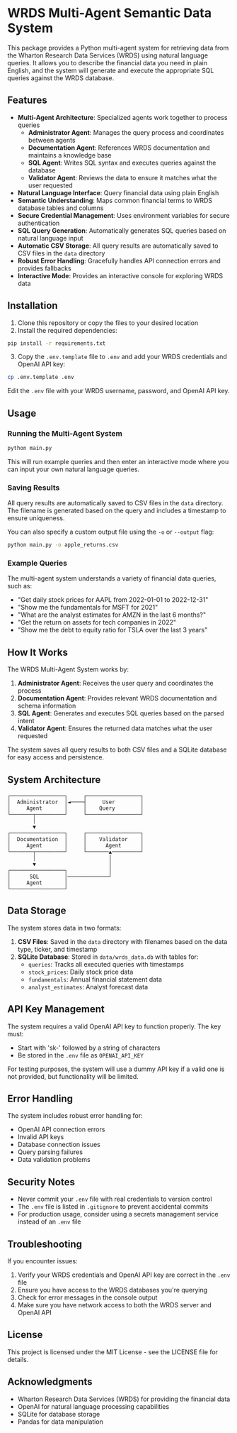 # WRDS Multi-Agent Semantic Data System

This package provides a Python multi-agent system for retrieving data from the Wharton Research Data Services (WRDS) using natural language queries. It allows you to describe the financial data you need in plain English, and the system will generate and execute the appropriate SQL queries against the WRDS database.

## Features

- **Multi-Agent Architecture**: Specialized agents work together to process queries
  - **Administrator Agent**: Manages the query process and coordinates between agents
  - **Documentation Agent**: References WRDS documentation and maintains a knowledge base
  - **SQL Agent**: Writes SQL syntax and executes queries against the database
  - **Validator Agent**: Reviews the data to ensure it matches what the user requested
- **Natural Language Interface**: Query financial data using plain English
- **Semantic Understanding**: Maps common financial terms to WRDS database tables and columns
- **Secure Credential Management**: Uses environment variables for secure authentication
- **SQL Query Generation**: Automatically generates SQL queries based on natural language input
- **Automatic CSV Storage**: All query results are automatically saved to CSV files in the `data` directory
- **Robust Error Handling**: Gracefully handles API connection errors and provides fallbacks
- **Interactive Mode**: Provides an interactive console for exploring WRDS data

## Installation

1. Clone this repository or copy the files to your desired location
2. Install the required dependencies:

```bash
pip install -r requirements.txt
```

3. Copy the `.env.template` file to `.env` and add your WRDS credentials and OpenAI API key:

```bash
cp .env.template .env
```

Edit the `.env` file with your WRDS username, password, and OpenAI API key.

## Usage

### Running the Multi-Agent System

```bash
python main.py
```

This will run example queries and then enter an interactive mode where you can input your own natural language queries.

### Saving Results

All query results are automatically saved to CSV files in the `data` directory. The filename is generated based on the query and includes a timestamp to ensure uniqueness.

You can also specify a custom output file using the `-o` or `--output` flag:

```bash
python main.py -o apple_returns.csv
```

### Example Queries

The multi-agent system understands a variety of financial data queries, such as:

- "Get daily stock prices for AAPL from 2022-01-01 to 2022-12-31"
- "Show me the fundamentals for MSFT for 2021"
- "What are the analyst estimates for AMZN in the last 6 months?"
- "Get the return on assets for tech companies in 2022"
- "Show me the debt to equity ratio for TSLA over the last 3 years"

## How It Works

The WRDS Multi-Agent System works by:

1. **Administrator Agent**: Receives the user query and coordinates the process
2. **Documentation Agent**: Provides relevant WRDS documentation and schema information
3. **SQL Agent**: Generates and executes SQL queries based on the parsed intent
4. **Validator Agent**: Ensures the returned data matches what the user requested

The system saves all query results to both CSV files and a SQLite database for easy access and persistence.

## System Architecture

```
┌─────────────────┐     ┌─────────────────┐
│  Administrator  │◄────┤     User        │
│     Agent       │     │    Query        │
└───────┬─────────┘     └─────────────────┘
        │
        ▼
┌─────────────────┐     ┌─────────────────┐
│  Documentation  │     │    Validator    │
│     Agent       │     │      Agent      │
└───────┬─────────┘     └───────▲─────────┘
        │                       │
        ▼                       │
┌─────────────────┐             │
│      SQL        │─────────────┘
│     Agent       │
└─────────────────┘
```

## Data Storage

The system stores data in two formats:

1. **CSV Files**: Saved in the `data` directory with filenames based on the data type, ticker, and timestamp
2. **SQLite Database**: Stored in `data/wrds_data.db` with tables for:
   - `queries`: Tracks all executed queries with timestamps
   - `stock_prices`: Daily stock price data
   - `fundamentals`: Annual financial statement data
   - `analyst_estimates`: Analyst forecast data

## API Key Management

The system requires a valid OpenAI API key to function properly. The key must:
- Start with 'sk-' followed by a string of characters
- Be stored in the `.env` file as `OPENAI_API_KEY`

For testing purposes, the system will use a dummy API key if a valid one is not provided, but functionality will be limited.

## Error Handling

The system includes robust error handling for:
- OpenAI API connection errors
- Invalid API keys
- Database connection issues
- Query parsing failures
- Data validation problems

## Security Notes

- Never commit your `.env` file with real credentials to version control
- The `.env` file is listed in `.gitignore` to prevent accidental commits
- For production usage, consider using a secrets management service instead of an `.env` file

## Troubleshooting

If you encounter issues:

1. Verify your WRDS credentials and OpenAI API key are correct in the `.env` file
2. Ensure you have access to the WRDS databases you're querying
3. Check for error messages in the console output
4. Make sure you have network access to both the WRDS server and OpenAI API

## License

This project is licensed under the MIT License - see the LICENSE file for details.

## Acknowledgments

- Wharton Research Data Services (WRDS) for providing the financial data
- OpenAI for natural language processing capabilities
- SQLite for database storage
- Pandas for data manipulation
